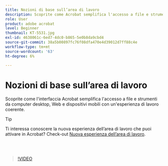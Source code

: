 ```yaml
---
title: Nozioni di base sull’area di lavoro
description: Scoprite come Acrobat semplifica l'accesso a file e strumenti da computer desktop, Web e dispositivi mobili
role: User
product: adobe acrobat
level: Beginner
thumbnail: KT-5531.jpg
exl-id: 4638061c-6ed7-4dc0-b865-5e0b8da9cbd4
source-git-commit: 38a5b00897fc76f08dfa470e4d39012d7ff88c4e
workflow-type: tm+mt
source-wordcount: '63'
ht-degree: 6%

---
```


# Nozioni di base sull’area di lavoro

Scoprite come l&#39;interfaccia Acrobat semplifica l&#39;accesso a file e strumenti da computer desktop, Web e dispositivi mobili con un&#39;esperienza di lavoro coerente.

>[!TIP]
>
>Ti interessa conoscere la nuova esperienza dell’area di lavoro che puoi attivare in Acrobat? Check-out [Nuova esperienza dell’area di lavoro](new-workspace.md).

<br> 

>[!VIDEO](https://video.tv.adobe.com/v/337971?hidetitle=true)

